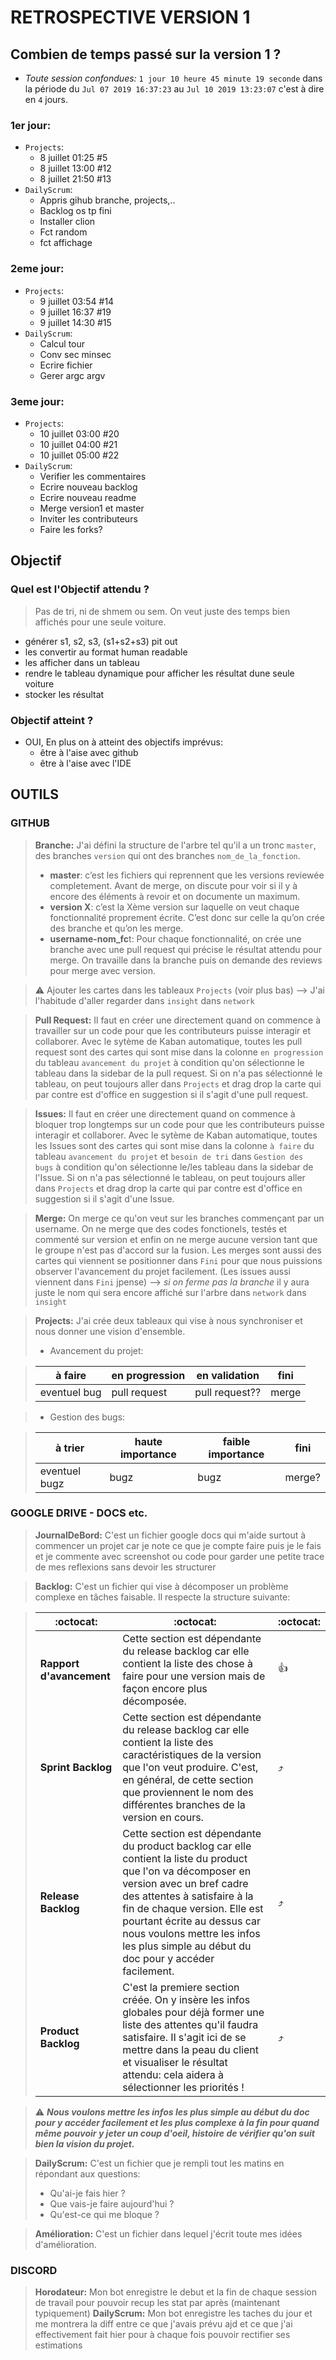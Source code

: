 # RETROSPECTIVE VERSION 1
## Combien de temps passé sur la version 1 ?
* *Toute session confondues:* `1 jour 10 heure 45 minute 19 seconde` dans la période du `Jul 07 2019 16:37:23` au `Jul 10 2019 13:23:07` c'est à dire en `4` jours.
### 1er jour: 
* `Projects`:
   * 8 juillet 01:25 #5
   * 8 juillet 13:00 #12 
   * 8 juillet 21:50 #13
* `DailyScrum`:
  * Appris gihub branche, projects,..
  * Backlog os tp fini
  * Installer clion
  * Fct random 
  * fct affichage 

### 2eme jour: 
* `Projects`:
   * 9 juillet 03:54 #14 
   * 9 juillet 16:37 #19 
   * 9 juillet 14:30 #15  
* `DailyScrum`:
  * Calcul tour
  * Conv sec minsec
  * Ecrire fichier
  * Gerer argc argv

### 3eme jour: 
* `Projects`:
   * 10 juillet 03:00 #20
   * 10 juillet 04:00 #21 
   * 10 juillet 05:00 #22 
* `DailyScrum`:
  * Verifier les commentaires
  * Ecrire nouveau backlog
  * Ecrire nouveau readme
  * Merge version1 et master
  * Inviter les contributeurs
  * Faire les forks?

## Objectif
### Quel est l'Objectif attendu ?
> Pas de tri, ni de shmem ou sem. On veut juste des temps bien affichés pour une seule voiture.
* générer s1, s2, s3, (s1+s2+s3) pit out
* les convertir au format human readable
* les afficher dans un tableau
* rendre le tableau dynamique pour afficher les résultat dune seule voiture
* stocker les résultat

### Objectif atteint ?
* OUI, En plus on à atteint des objectifs imprévus:
  * être à l'aise avec github
  * être à l'aise avec l'IDE

## OUTILS
### GITHUB
> **Branche:** J'ai défini la structure de l'arbre tel qu'il a un tronc `master`, des branches `version` qui ont des branches `nom_de_la_fonction`.
> * **master**: c’est les fichiers qui reprennent que les versions reviewée completement. Avant de merge, on discute pour voir si il y à encore des éléments à revoir et on documente un maximum.
> *  **version X**: c’est la Xème version sur laquelle on veut chaque fonctionnalité proprement écrite. C’est donc sur celle la qu’on crée des branche et qu’on les merge.
> * **username-nom_fc**t: Pour chaque fonctionnalité, on crée une branche avec une pull request qui précise le résultat attendu pour merge. On travaille dans la branche puis on demande des reviews pour merge avec version. 

> ⚠️ Ajouter les cartes dans les tableaux `Projects` (voir plus bas)
> --> J'ai l'habitude d'aller regarder dans `insight` dans `network`

> **Pull Request:** Il faut en créer une directement quand on commence à travailler sur un code pour que les contributeurs puisse interagir et collaborer. Avec le sytème de Kaban automatique, toutes les pull request sont des cartes qui sont mise dans la colonne `en progression` du tableau `avancement du projet` à condition qu'on sélectionne le tableau dans la sidebar de la pull request. Si on n'a pas sélectionné le tableau, on peut toujours aller dans `Projects` et drag drop la carte qui par contre est d'office en suggestion si il s'agit d'une pull request.

> **Issues:** Il faut en créer une directement quand on commence à bloquer trop longtemps sur un code pour que les contributeurs puisse interagir et collaborer. Avec le sytème de Kaban automatique, toutes les Issues sont des cartes qui sont mise dans la colonne `à faire` du tableau `avancement du projet` et `besoin de tri` dans `Gestion des bugs` à condition qu'on sélectionne le/les tableau dans la sidebar de l'Issue. Si on n'a pas sélectionné le tableau, on peut toujours aller dans `Projects` et drag drop la carte qui par contre est d'office en suggestion si il s'agit d'une Issue.

> **Merge:** On merge ce qu'on veut sur les branches commençant par un username. On ne merge que des codes fonctionels, testés et commenté sur version et enfin on ne merge aucune version tant que le groupe n'est pas d'accord sur la fusion. Les merges sont aussi des cartes qui viennent se positionner dans `Fini` pour que nous puissions observer l'avancement du projet facilement. (Les issues aussi viennent dans `Fini` jpense)
> --> *si on ferme pas la branche* il y aura juste le nom qui sera encore affiché sur l'arbre dans `network` dans `insight`

> **Projects:** J'ai crée deux tableaux qui vise à nous synchroniser et nous donner une vision d'ensemble.
> * Avancement du projet:

> à faire|en progression|en validation|fini
> -------------|---|----|---
>eventuel bug|pull request|pull request??|merge

> * Gestion des bugs:

> à trier|haute importance|faible importance|fini
> -------------|---|----|---
>eventuel bugz|bugz|bugz|merge?
### GOOGLE DRIVE - DOCS etc.
> **JournalDeBord:** C'est un fichier google docs qui m'aide surtout à commencer un projet car je note ce que je compte faire puis je le fais et je commente avec screenshot ou code pour garder une petite trace de mes reflexions sans devoir les structurer

> **Backlog:** C'est un fichier qui vise à décomposer un problème complexe en tâches faisable. Il respecte la structure suivante: 

>  :octocat:  |   :octocat: | :octocat: 
> ---------|-------------|-----------
> **Rapport d'avancement**|Cette section est dépendante du release backlog car elle contient la liste des chose à faire pour une version mais de façon encore plus décomposée. | 👍 
> **Sprint Backlog**|Cette section est dépendante du release backlog car elle contient la liste des caractéristiques de la version que l'on veut produire. C'est, en général, de cette section que proviennent le nom des différentes branches de la version en cours.| :arrow_heading_up:
> **Release Backlog**|Cette section est dépendante du product backlog car elle contient la liste du product que l'on va décomposer en version avec un bref cadre des attentes à satisfaire à la fin de chaque version. Elle est pourtant écrite au dessus car nous voulons mettre les infos les plus simple au début du doc pour y accéder facilement.| :arrow_heading_up:
> **Product Backlog**|C'est la premiere section créée. On y insère les infos globales pour déjà former une liste des attentes qu'il faudra satisfaire. Il s'agit ici de se mettre dans la peau du client et visualiser le résultat attendu: cela aidera à sélectionner les priorités !| :arrow_heading_up:

> :warning: ***Nous voulons mettre les infos les plus simple au début du doc pour y accéder facilement et les plus complexe à la fin pour quand même pouvoir y jeter un coup d'oeil, histoire de vérifier qu'on suit bien la vision du projet.***

> **DailyScrum:** C'est un fichier que je rempli tout les matins en répondant aux questions:
> * Qu'ai-je fais hier ?
> * Que vais-je faire aujourd'hui ?
> * Qu'est-ce qui me bloque ?

> **Amélioration:** C'est un fichier dans lequel j'écrit toute mes idées d'amélioration.
### DISCORD
> **Horodateur:** Mon bot enregistre le debut et la fin de chaque session de travail pour pouvoir recup les stat par après (maintenant typiquement)
> **DailyScrum:** Mon bot enregistre les taches du jour et me montrera la diff entre ce que j'avais prévu ajd et ce que j'ai effectivement fait hier pour à chaque fois pouvoir rectifier ses estimations

